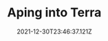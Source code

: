 ---
title: Aping into Terra
date: "2021-12-30T23:46:37.121Z"
template: "post"
draft: false
slug: "Avax"
category: "DeFi Lecture Notes"
tags:
  - "Notes"
  - "DeFi"

description: "On 11/14/2021, I'm aping into terra. Here are my notes"
socialImage: "/media/image-2.jpg"
---